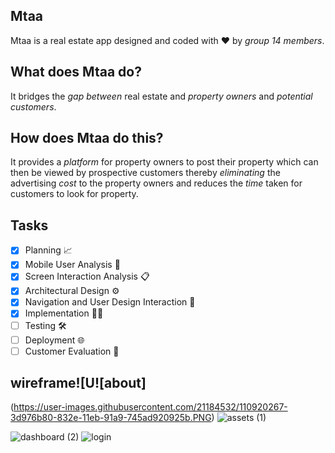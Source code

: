 ## **Mtaa**
Mtaa is a real estate app designed and coded with ❤ by _group 14 members_.

## What does Mtaa do?
  It bridges the _gap between_ real estate and _property owners_ and _potential customers_.

## How does Mtaa do this?
  It provides a _platform_ for property owners to post their property which can then be viewed by prospective customers
   thereby _eliminating_ the advertising _cost_ to the property owners and reduces the _time_ taken for customers to look for
   property.
   
## Tasks
  - [x] Planning 📈
  - [x] Mobile User Analysis 📝
  - [x] Screen Interaction Analysis 📋
  - [x] Architectural Design ⚙
  - [x] Navigation and User Design Interaction 📱
  - [x] Implementation 👩‍💻
  - [ ] Testing 🛠
  - [ ] Deployment 🌐 
  - [ ] Customer Evaluation 🔄
 
## wireframe![U![about]
(https://user-images.githubusercontent.com/21184532/110920267-3d976b80-832e-11eb-91a9-745ad920925b.PNG)
![assets (1)](https://user-images.githubusercontent.com/21184532/110920422-6caddd00-832e-11eb-9673-74b146df5a63.PNG)

![dashboard (2)](https://user-images.githubusercontent.com/21184532/110920311-47b96a00-832e-11eb-8ee0-4bfb7b02c349.PNG)
![login](https://user-images.githubusercontent.com/21184532/110920351-5273ff00-832e-11eb-807f-e22fbd342a9d.PNG)
